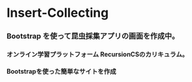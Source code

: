 # Insert-Collecting

### Bootstrap を使って昆虫採集アプリの画面を作成中。

#### オンライン学習プラットフォーム RecursionCSのカリキュラム。
#### Bootstrapを使った簡単なサイトを作成
